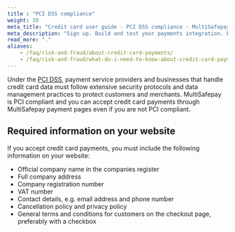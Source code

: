 ```yaml
---
title : "PCI DSS compliance"
weight: 30
meta_title: "Credit card user guide - PCI DSS compliance - MultiSafepay Docs"
meta_description: "Sign up. Build and test your payments integration. Explore our products and services. Use our API Reference, SDKs, and wrappers. Get support."
read_more: "."
aliases:
    - /faq/risk-and-fraud/about-credit-card-payments/
    - /faq/risk-and-fraud/what-do-i-need-to-know-about-credit-card-payments
---
```


Under the [PCI DSS](/faq/general/glossary#Payment-Card-Industry-Data-Security-Standard), payment service providers and businesses that handle credit card data must follow extensive security protocols and data management practices to protect customers and merchants. MultiSafepay is PCI compliant and you can accept credit card payments through MultiSafepay payment pages even if you are not PCI compliant.

## Required information on your website
If you accept credit card payments, you must include the following information on your website:

- Official company name in the companies register
- Full company address
- Company registration number 
- VAT number 
- Contact details, e.g. email address and phone number 
- Cancellation policy and privacy policy
- General terms and conditions for customers on the checkout page, preferably with a checkbox 